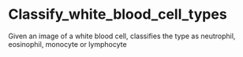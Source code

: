 # Classify_white_blood_cell_types
Given an image of a white blood cell, classifies the type as neutrophil, eosinophil, monocyte or lymphocyte
